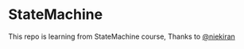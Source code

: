 # StateMachine
This repo is learning from StateMachine course, 
Thanks to [@niekiran](https://github.com/niekiran/EmbeddedUMLStateMachines)
